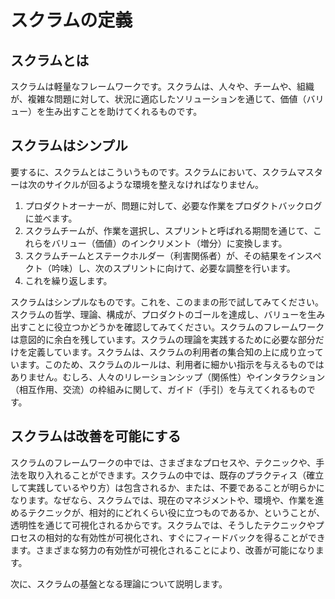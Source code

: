 # スクラムの定義

## スクラムとは

スクラムは軽量なフレームワークです。スクラムは、人々や、チームや、組織が、複雑な問題に対して、状況に適応したソリューションを通じて、価値（バリュー）を生み出すことを助けてくれるものです。

## スクラムはシンプル

要するに、スクラムとはこういうものです。スクラムにおいて、スクラムマスターは次のサイクルが回るような環境を整えなければなりません。

1. プロダクトオーナーが、問題に対して、必要な作業をプロダクトバックログに並べます。
2. スクラムチームが、作業を選択し、スプリントと呼ばれる期間を通じて、これらをバリュー（価値）のインクリメント（増分）に変換します。
3. スクラムチームとステークホルダー（利害関係者）が、その結果をインスペクト（吟味）し、次のスプリントに向けて、必要な調整を行います。
4. これを繰り返します。

スクラムはシンプルなものです。これを、このままの形で試してみてください。スクラムの哲学、理論、構成が、プロダクトのゴールを達成し、バリューを生み出すことに役立つかどうかを確認してみてください。スクラムのフレームワークは意図的に余白を残しています。スクラムの理論を実践するために必要な部分だけを定義しています。スクラムは、スクラムの利用者の集合知の上に成り立っています。このため、スクラムのルールは、利用者に細かい指示を与えるものではありません。むしろ、人々のリレーションシップ（関係性）やインタラクション（相互作用、交流）の枠組みに関して、ガイド（手引）を与えてくれるものです。

## スクラムは改善を可能にする

スクラムのフレームワークの中では、さまざまなプロセスや、テクニックや、手法を取り入れることができます。スクラムの中では、既存のプラクティス（確立して実践しているやり方）は包含されるか、または、不要であることが明らかになります。なぜなら、スクラムでは、現在のマネジメントや、環境や、作業を進めるテクニックが、相対的にどれくらい役に立つものであるか、ということが、透明性を通じて可視化されるからです。スクラムでは、そうしたテクニックやプロセスの相対的な有効性が可視化され、すぐにフィードバックを得ることができます。さまざまな努力の有効性が可視化されることにより、改善が可能になります。

次に、スクラムの基盤となる理論について説明します。
